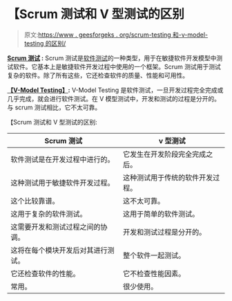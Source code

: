 # 【Scrum 测试和 V 型测试的区别

> 原文:[https://www . geesforgeks . org/scrum-testing 和-v-model-testing 的区别/](https://www.geeksforgeeks.org/difference-between-scrum-testing-and-v-model-testing/)

**[Scrum 测试](https://www.geeksforgeeks.org/scrum-testing/) :**
Scrum 测试是[软件测试](https://www.geeksforgeeks.org/software-testing-basics/)的一种类型，用于在敏捷软件开发模型中测试软件。它基本上是敏捷软件开发过程中使用的一个框架。Scrum 测试用于测试复杂的软件。除了所有这些，它还检查软件的质量、性能和可用性。

**[【V-Model Testing】](https://www.geeksforgeeks.org/software-engineering-sdlc-v-model/):**
V-Model Testing 是软件测试，一旦开发过程完全完成或几乎完成，就会进行软件测试。在 V 模型测试中，开发和测试的过程是分开的。与 scrum 测试相比，它不太可靠。

【Scrum 测试和 V 型测试的区别:

<center>

| Scrum 测试 | v 型测试 |
| --- | --- |
| 软件测试是在开发过程中进行的。 | 它发生在开发阶段完全完成之后。 |
| 这种测试用于敏捷软件开发过程。 | 这种测试用于传统的软件开发过程。 |
| 这个比较靠谱。 | 这不太可靠。 |
| 这用于复杂的软件测试。 | 这用于简单的软件测试。 |
| 这需要开发和测试过程之间的协调。 | 开发和测试过程是分开的。 |
| 这将在每个模块开发后对其进行测试。 | 整个软件一起测试。 |
| 它还检查软件的性能。 | 它不检查性能因素。 |
| 常用。 | 很少使用。 |

</center>